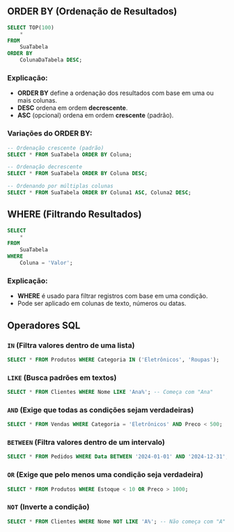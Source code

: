 ## **ORDER BY (Ordenação de Resultados)**
```sql
SELECT TOP(100)
    *
FROM
    SuaTabela
ORDER BY
    ColunaDaTabela DESC;
```
### **Explicação:**
- **ORDER BY** define a ordenação dos resultados com base em uma ou mais colunas.
- **DESC** ordena em ordem **decrescente**.
- **ASC** (opcional) ordena em ordem **crescente** (padrão).

### **Variações do ORDER BY:**
```sql
-- Ordenação crescente (padrão)
SELECT * FROM SuaTabela ORDER BY Coluna;

-- Ordenação decrescente
SELECT * FROM SuaTabela ORDER BY Coluna DESC;

-- Ordenando por múltiplas colunas
SELECT * FROM SuaTabela ORDER BY Coluna1 ASC, Coluna2 DESC;
```
## **WHERE (Filtrando Resultados)**
```sql
SELECT
    *
FROM
    SuaTabela
WHERE
    Coluna = 'Valor';
```
### **Explicação:**
- **WHERE** é usado para filtrar registros com base em uma condição.
- Pode ser aplicado em colunas de texto, números ou datas.

## **Operadores SQL**

### **`IN` (Filtra valores dentro de uma lista)**
```sql
SELECT * FROM Produtos WHERE Categoria IN ('Eletrônicos', 'Roupas');
```

### **`LIKE` (Busca padrões em textos)**
```sql
SELECT * FROM Clientes WHERE Nome LIKE 'Ana%'; -- Começa com "Ana"
```

### **`AND` (Exige que todas as condições sejam verdadeiras)**
```sql
SELECT * FROM Vendas WHERE Categoria = 'Eletrônicos' AND Preco < 500;
```

### **`BETWEEN` (Filtra valores dentro de um intervalo)**
```sql
SELECT * FROM Pedidos WHERE Data BETWEEN '2024-01-01' AND '2024-12-31';
```

### **`OR` (Exige que pelo menos uma condição seja verdadeira)**
```sql
SELECT * FROM Produtos WHERE Estoque < 10 OR Preco > 1000;
```

### **`NOT` (Inverte a condição)**
```sql
SELECT * FROM Clientes WHERE Nome NOT LIKE 'A%'; -- Não começa com "A"
```
